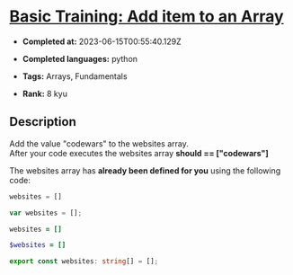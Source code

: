 # [Basic Training: Add item to an Array](https://www.codewars.com/kata/511f0fe64ae8683297000001)

- **Completed at:** 2023-06-15T00:55:40.129Z

- **Completed languages:** python

- **Tags:** Arrays, Fundamentals

- **Rank:** 8 kyu

## Description

Add the value "codewars" to the websites array.  
After your code executes the websites array **should == ["codewars"]**

The websites array has **already been defined for you** using the following code:

```python
websites = []
```
```javascript
var websites = [];
```
```coffeescript
websites = []
```
```ruby
$websites = []
```
```typescript
export const websites: string[] = [];
```


     